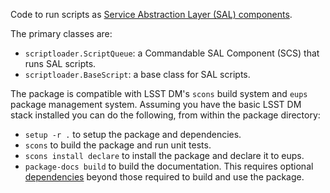 Code to run scripts as [Service Abstraction Layer (SAL) components](https://docushare.lsstcorp.org/docushare/dsweb/Get/Document-21527/).

The primary classes are:
* `scriptloader.ScriptQueue`: a Commandable SAL Component (SCS) that runs SAL scripts.
* `scriptloader.BaseScript`: a base class for SAL scripts.

The package is compatible with LSST DM's `scons` build system and `eups` package management system.
Assuming you have the basic LSST DM stack installed you can do the following, from within the package directory:

- `setup -r .` to setup the package and dependencies.
- `scons` to build the package and run unit tests.
- `scons install declare` to install the package and declare it to eups.
- `package-docs build` to build the documentation.
  This requires optional [dependencies](https://developer.lsst.io/stack/building-single-package-docs.html) beyond those required to build and use the package.
